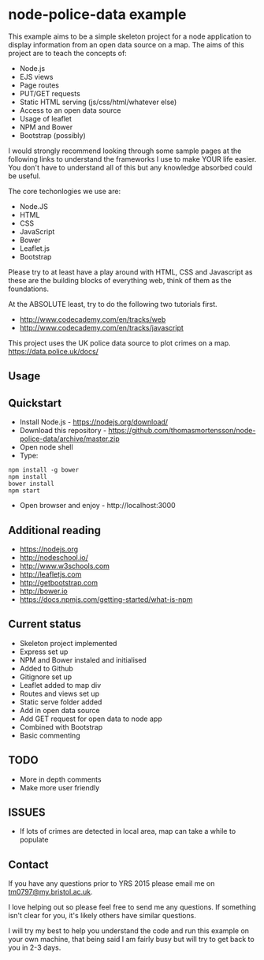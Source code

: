 # node-police-data example

This example aims to be a simple skeleton project for a node application to display information from an open data source on a map. The aims of this project are to teach the concepts of:

- Node.js
- EJS views
- Page routes
- PUT/GET requests
- Static HTML serving (js/css/html/whatever else)
- Access to an open data source
- Usage of leaflet
- NPM and Bower
- Bootstrap (possibly)

I would strongly recommend looking through some sample pages at the following links to understand the frameworks I use to make YOUR life easier. You don't have to understand all of this but any knowledge absorbed could be useful.




The core techonlogies we use are:
- Node.JS
- HTML
- CSS
- JavaScript
- Bower
- Leaflet.js
- Bootstrap

Please try to at least have a play around with HTML, CSS and Javascript as these are the building blocks of everything web, think of them as the foundations. 

At the ABSOLUTE least, try to do the following two tutorials first.
* http://www.codecademy.com/en/tracks/web
* http://www.codecademy.com/en/tracks/javascript

This project uses the UK police data source to plot crimes on a map.
https://data.police.uk/docs/

## Usage




## Quickstart

- Install Node.js - https://nodejs.org/download/
- Download this repository - https://github.com/thomasmortensson/node-police-data/archive/master.zip
- Open node shell
- Type:
```
npm install -g bower
npm install
bower install
npm start
```
- Open browser and enjoy - http://localhost:3000

## Additional reading
* https://nodejs.org
* http://nodeschool.io/
* http://www.w3schools.com
* http://leafletjs.com
* http://getbootstrap.com
* http://bower.io
* https://docs.npmjs.com/getting-started/what-is-npm

## Current status

- Skeleton project implemented
- Express set up
- NPM and Bower instaled and initialised
- Added to Github
- Gitignore set up
- Leaflet added to map div
- Routes and views set up
- Static serve folder added
- Add in open data source
- Add GET request for open data to node app
- Combined with Bootstrap
- Basic commenting

## TODO
- More in depth comments
- Make more user friendly

## ISSUES
- If lots of crimes are detected in local area, map can take a while to populate

## Contact
If you have any questions prior to YRS 2015 please email me on tm0797@my.bristol.ac.uk.

I love helping out so please feel free to send me any questions. If something isn't clear for you, it's likely others have similar questions.

I will try my best to help you understand the code and run this example on your own machine, that being said I am fairly busy but will try to get back to you in 2-3 days. 


